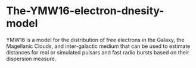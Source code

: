 # The-YMW16-electron-dnesity-model
YMW16 is a model for the distribution of free electrons in the Galaxy, the Magellanic Clouds, and inter-galactic medium that can be used to estimate distances for real or simulated pulsars and fast radio bursts based on their dispersion measure.
